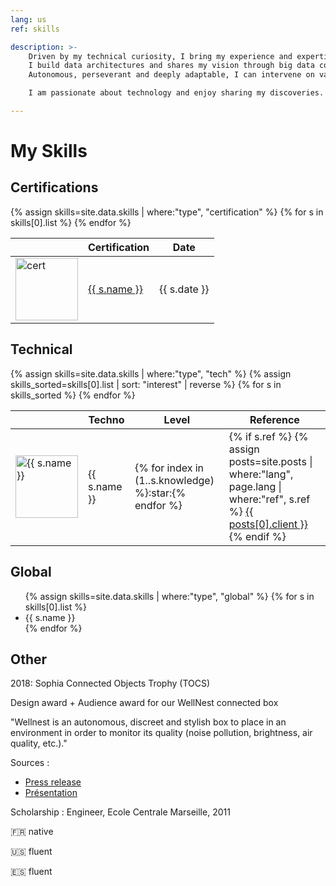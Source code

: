 ```yaml
---
lang: us
ref: skills

description: >-
    Driven by my technical curiosity, I bring my experience and expertise to my clients, to support them in their digital transformation.
    I build data architectures and shares my vision through big data consulting missions to my clients.
    Autonomous, perseverant and deeply adaptable, I can intervene on various technological domains and tasks.

    I am passionate about technology and enjoy sharing my discoveries.

---
```


# My Skills

## Certifications

<table>
    <thead><tr><th></th><th>Certification</th><th>Date</th></tr></thead>
    <tbody>
        {% assign skills=site.data.skills | where:"type", "certification" %}
        {% for s in skills[0].list  %}
        <tr>
            <td><img src="/assets/images/skills/{{ s.logo }}.png" alt="cert" width="100"/></td>
            <td><a href="{{ s.accredible }}">{{ s.name }}</a></td>
            <td>{{ s.date }}</td>
        </tr>
        {% endfor %}
    </tbody>
</table>

## Technical

<table>
    <thead><tr><th></th><th>Techno</th><th>Level</th><th>Reference</th></tr></thead>
    <tbody>
        {% assign skills=site.data.skills | where:"type", "tech" %}
        {% assign skills_sorted=skills[0].list | sort: "interest" | reverse %}
        {% for s in skills_sorted %}
        <tr class="skill_active_{{ s.active }}">
            <td><img src="/assets/images/skills/{{ s.name }}.png" alt="{{ s.name }}" width="100"/></td>
            <td>{{ s.name }}</td>
            <td>{% for index in (1..s.knowledge) %}:star:{% endfor %}</td>
            <td>
            {% if s.ref %}
            {% assign posts=site.posts | where:"lang", page.lang | where:"ref", s.ref %}
            <a href="{{posts[0].url | prepend: site.baseurl}}">{{ posts[0].client }}</a>
            {% endif %}
            </td>
        </tr>
        {% endfor %}
    </tbody>
</table>

## Global

<ul>
    {% assign skills=site.data.skills | where:"type", "global" %}
    {% for s in skills[0].list %}
    <li>
      <span>{{ s.name }}</span>
    </li>
    {% endfor %}
</ul>

## Other

2018: Sophia Connected Objects Trophy (TOCS)

Design award + Audience award for our WellNest connected box

"Wellnest is an autonomous, discreet and stylish box to place in an environment in order to monitor its quality (noise pollution, brightness, air quality, etc.)."

Sources :
- [Press release](http://www.sofab.tv/2018/07/dry-it-yourself-remporte-la-3eme-edition-3-autres-projets-primes/)
- [Présentation](https://youtu.be/gkcNFQsuiCQ?t=461)

Scholarship : Engineer, Ecole Centrale Marseille, 2011

:fr: native

:us: fluent

:es: fluent